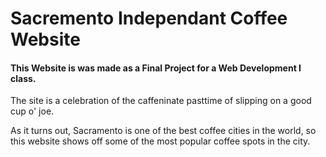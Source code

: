 # Sacremento Independant Coffee Website

<h4>This Website is was made as a Final Project for a Web Development I class.</h4>
<p>The site is a celebration of the caffeninate pasttime of slipping on a good cup o' joe.</p>
<p>As it turns out, Sacramento is one of the best coffee cities in the world, so this website shows off some of the most popular coffee spots in the city.</p> 
